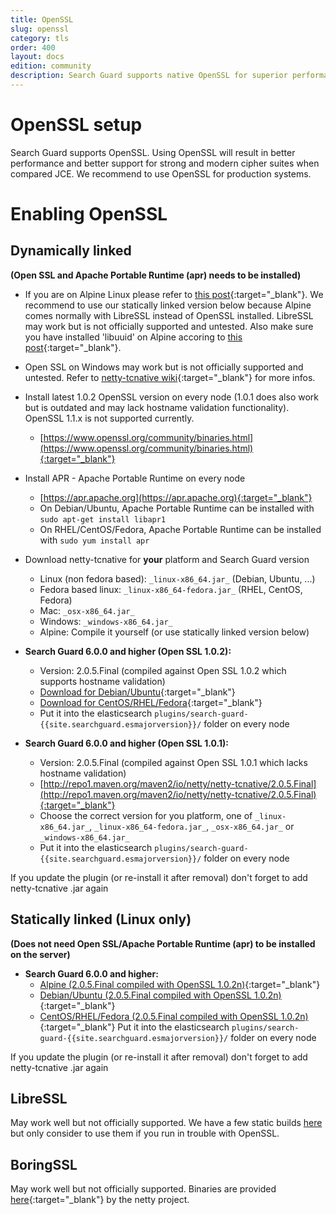 ```yaml
---
title: OpenSSL
slug: openssl
category: tls
order: 400
layout: docs
edition: community
description: Search Guard supports native OpenSSL for superior performance and most modern cipher suites for production systems.
---
```

<!---
Copryight 2017 floragunn GmbH
-->

# OpenSSL setup

Search Guard supports OpenSSL. Using OpenSSL will result in better performance and better support for strong and modern cipher suites when compared JCE. We recommend to use OpenSSL for production systems.

# Enabling OpenSSL

## Dynamically linked

**(Open SSL and Apache Portable Runtime (apr) needs to be installed)**

* If you are on Alpine Linux please refer to [this post](https://groups.google.com/forum/?utm_medium=email&utm_source=footer#!msg/search-guard/dLr4SYeDMOE/915APogFBQAJ){:target="_blank"}. We recommend to use our statically linked version below because Alpine comes normally with LibreSSL instead of OpenSSL installed. LibreSSL may work but is not officially supported and untested. Also make sure you have installed 'libuuid' on Alpine accoring to [this post](https://groups.google.com/forum/#!msg/search-guard/dLr4SYeDMOE/Eai_oWmBBwAJ){:target="_blank"}.

* Open SSL on Windows may work but is not officially supported and untested. Refer to [netty-tcnative wiki](http://netty.io/wiki/forked-tomcat-native.html){:target="_blank"} for more infos.

* Install latest 1.0.2 OpenSSL version on every node (1.0.1 does also work but is outdated and may lack hostname validation functionality). OpenSSL 1.1.x is not supported currently.
  * [https://www.openssl.org/community/binaries.html](https://www.openssl.org/community/binaries.html){:target="_blank"}
* Install APR - Apache Portable Runtime on every node
  * [https://apr.apache.org](https://apr.apache.org){:target="_blank"}
  * On Debian/Ubuntu, Apache Portable Runtime can be installed with `sudo apt-get install libapr1`
  * On RHEL/CentOS/Fedora, Apache Portable Runtime can be installed with `sudo yum install apr`
* Download netty-tcnative for **your** platform and Search Guard version
  * Linux (non fedora based): `_linux-x86_64.jar_` (Debian, Ubuntu, ...)
  * Fedora based linux: `_linux-x86_64-fedora.jar_` (RHEL, CentOS, Fedora)
  * Mac: `_osx-x86_64.jar_`
  * Windows: `_windows-x86_64.jar_`
  * Alpine: Compile it yourself (or use statically linked version below)

* **Search Guard 6.0.0 and higher (Open SSL 1.0.2):**  
  * Version: 2.0.5.Final (compiled against Open SSL 1.0.2 which supports hostname validation)
  * [Download for Debian/Ubuntu](https://bintray.com/floragunncom/netty-tcnative/download_file?file_path=netty-tcnative-openssl-1.0.2-dynamic-2.0.5.Final-non-fedora-linux-x86_64.jar){:target="_blank"}
  * [Download for CentOS/RHEL/Fedora](https://bintray.com/floragunncom/netty-tcnative/download_file?file_path=netty-tcnative-openssl-1.0.2-dynamic-2.0.5.Final-fedora-linux-x86_64.jar){:target="_blank"}
  * Put it into the elasticsearch `plugins/search-guard-{{site.searchguard.esmajorversion}}/` folder on every node

* **Search Guard 6.0.0 and higher (Open SSL 1.0.1):**
  * Version: 2.0.5.Final (compiled against Open SSL 1.0.1 which lacks hostname validation)
  * [http://repo1.maven.org/maven2/io/netty/netty-tcnative/2.0.5.Final](http://repo1.maven.org/maven2/io/netty/netty-tcnative/2.0.5.Final){:target="_blank"}
  * Choose the correct version for you platform, one of `_linux-x86_64.jar_`, `_linux-x86_64-fedora.jar_`, `_osx-x86_64.jar_` or `_windows-x86_64.jar_`
  * Put it into the elasticsearch `plugins/search-guard-{{site.searchguard.esmajorversion}}/` folder on every node

If you update the plugin (or re-install it after removal) don't forget to add netty-tcnative .jar again

## Statically linked (Linux only)

**(Does not need Open SSL/Apache Portable Runtime (apr) to be installed on the server)**

* **Search Guard 6.0.0 and higher:**
  * [Alpine (2.0.5.Final compiled with OpenSSL 1.0.2n)](https://bintray.com/floragunncom/netty-tcnative/download_file?file_path=netty-tcnative-openssl-1.0.2n-static-2.0.5.Final-alpine-linux-x86_64.jar){:target="_blank"}
  * [Debian/Ubuntu (2.0.5.Final compiled with OpenSSL 1.0.2n)](https://bintray.com/floragunncom/netty-tcnative/download_file?file_path=netty-tcnative-openssl-1.0.2n-static-2.0.5.Final-non-fedora-linux-x86_64.jar){:target="_blank"}
  * [CentOS/RHEL/Fedora (2.0.5.Final compiled with OpenSSL 1.0.2n)](https://bintray.com/floragunncom/netty-tcnative/download_file?file_path=netty-tcnative-openssl-1.0.2n-static-2.0.5.Final-fedora-linux-x86_64.jar){:target="_blank"}
Put it into the elasticsearch `plugins/search-guard-{{site.searchguard.esmajorversion}}/` folder on every node

If you update the plugin (or re-install it after removal) don't forget to add netty-tcnative .jar again

## LibreSSL

May work well but not officially supported. We have a few static builds [here](https://dl.bintray.com/floragunncom/netty-tcnative/) but only consider to use them if you run in trouble with OpenSSL.

## BoringSSL

May work well but not officially supported. Binaries are provided [here](http://search.maven.org/#search%7Cga%7C1%7Ca%3A%22netty-tcnative-boringssl-static%22){:target="_blank"} by the netty project. 

